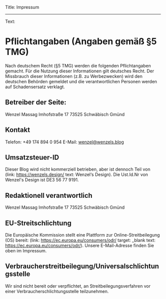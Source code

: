 Title: Impressum

----

Text:

# Pflichtangaben (Angaben gemäß §5 TMG)
Nach deutschem Recht (§5 TMG) werden die folgenden Pflichtangaben gemacht. Für die Nutzung dieser Informationen gilt deutsches Recht. Der Missbrauch dieser Informationen (z.B. zu Werbezwecken) wird den deutschen Behörden gemeldet und die verantwortlichen Personen werden auf Schadensersatz verklagt.

## Betreiber der Seite:
Wenzel Massag
Imhofstraße 17
73525 Schwäbisch Gmünd

## Kontakt
Telefon: +49 174 894 0 954
E-Mail: wenzel@wenzels.blog

## Umsatzsteuer-ID
Dieser Blog wird nicht kommerziell betrieben, aber ist dennoch Teil von (link: https://wenzels.design/ text: Wenzel‘s Design). Die Ust.Id.Nr von Wenzel's Design ist DE3 56 77 9191.

## Redaktionell verantwortlich
Wenzel Massag
Imhofstraße 17
73525 Schwäbisch Gmünd

## EU-Streitschlichtung
Die Europäische Kommission stellt eine Plattform zur Online-Streitbeilegung (OS) bereit: (link: https://ec.europa.eu/consumers/odr/ target: _blank text: https://ec.europa.eu/consumers/odr/).
Unsere E-Mail-Adresse finden Sie oben im Impressum.

## Verbraucherstreitbeilegung/Universalschlichtungsstelle
Wir sind nicht bereit oder verpflichtet, an Streitbeilegungsverfahren vor einer Verbraucherschlichtungsstelle teilzunehmen.
